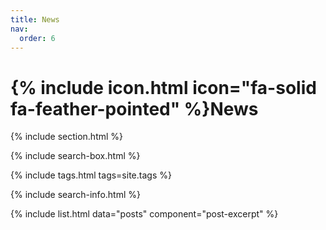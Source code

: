 ```yaml
---
title: News
nav:
  order: 6
---
```


# {% include icon.html icon="fa-solid fa-feather-pointed" %}News

{% include section.html %}

{% include search-box.html %}

{% include tags.html tags=site.tags %}

{% include search-info.html %}

{% include list.html data="posts" component="post-excerpt" %}
